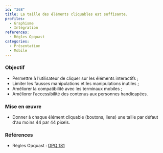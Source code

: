 ```yaml
---
id: "368"
title: La taille des éléments cliquables est suffisante.
profiles:
  - Graphisme
  - Intégration
references:
  - Règles Opquast
categories:
  - Présentation
  - Mobile
---
```



### Objectif

* Permettre à l’utilisateur de cliquer sur les éléments interactifs ;
* Limiter les fausses manipulations et les manipulations inutiles ;
* Améliorer la compatibilité avec les terminaux mobiles ;
* Améliorer l’accessibilité des contenus aux personnes handicapées.

### Mise en œuvre

* Donner à chaque élément cliquable (boutons, liens) une taille par défaut d‘au moins 44 par 44 pixels.

### Références

* Règles Opquast : [OPQ 181](https://checklists.opquast.com/fr/assurance-qualite-web/la-taille-des-elements-cliquables-est-suffisante)
